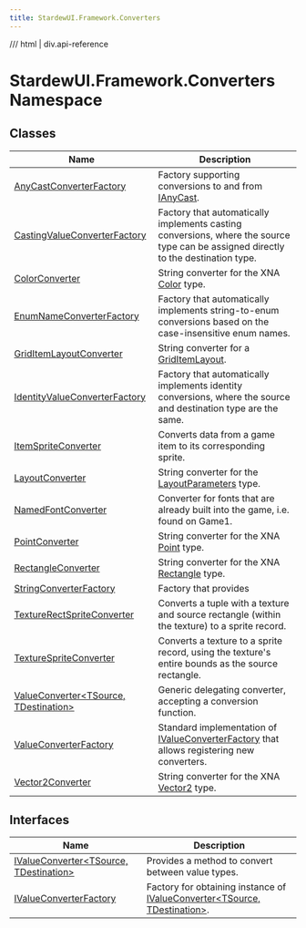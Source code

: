 ```yaml
---
title: StardewUI.Framework.Converters
---
```


<link rel="stylesheet" href="/StardewUI/stylesheets/reference.css" />

/// html | div.api-reference

# StardewUI.Framework.Converters Namespace

## Classes

| Name | Description |
| --- | --- |
| [AnyCastConverterFactory](anycastconverterfactory.md) | Factory supporting conversions to and from [IAnyCast](../ianycast.md). |
| [CastingValueConverterFactory](castingvalueconverterfactory.md) | Factory that automatically implements casting conversions, where the source type can be assigned directly to the destination type. |
| [ColorConverter](colorconverter.md) | String converter for the XNA [Color](https://docs.monogame.net/api/Microsoft.Xna.Framework.Color.html) type. |
| [EnumNameConverterFactory](enumnameconverterfactory.md) | Factory that automatically implements string-to-enum conversions based on the case-insensitive enum names. |
| [GridItemLayoutConverter](griditemlayoutconverter.md) | String converter for a [GridItemLayout](../../widgets/griditemlayout.md). |
| [IdentityValueConverterFactory](identityvalueconverterfactory.md) | Factory that automatically implements identity conversions, where the source and destination type are the same. |
| [ItemSpriteConverter](itemspriteconverter.md) | Converts data from a game item to its corresponding sprite. |
| [LayoutConverter](layoutconverter.md) | String converter for the [LayoutParameters](../../layout/layoutparameters.md) type. |
| [NamedFontConverter](namedfontconverter.md) | Converter for fonts that are already built into the game, i.e. found on Game1. |
| [PointConverter](pointconverter.md) | String converter for the XNA [Point](https://docs.monogame.net/api/Microsoft.Xna.Framework.Point.html) type. |
| [RectangleConverter](rectangleconverter.md) | String converter for the XNA [Rectangle](https://docs.monogame.net/api/Microsoft.Xna.Framework.Rectangle.html) type. |
| [StringConverterFactory](stringconverterfactory.md) | Factory that provides |
| [TextureRectSpriteConverter](texturerectspriteconverter.md) | Converts a tuple with a texture and source rectangle (within the texture) to a sprite record. |
| [TextureSpriteConverter](texturespriteconverter.md) | Converts a texture to a sprite record, using the texture's entire bounds as the source rectangle. |
| [ValueConverter&lt;TSource, TDestination&gt;](valueconverter-2.md) | Generic delegating converter, accepting a conversion function. |
| [ValueConverterFactory](valueconverterfactory.md) | Standard implementation of [IValueConverterFactory](ivalueconverterfactory.md) that allows registering new converters. |
| [Vector2Converter](vector2converter.md) | String converter for the XNA [Vector2](https://docs.monogame.net/api/Microsoft.Xna.Framework.Vector2.html) type. |

## Interfaces

| Name | Description |
| --- | --- |
| [IValueConverter&lt;TSource, TDestination&gt;](ivalueconverter-2.md) | Provides a method to convert between value types. |
| [IValueConverterFactory](ivalueconverterfactory.md) | Factory for obtaining instance of [IValueConverter&lt;TSource, TDestination&gt;](ivalueconverter-2.md). |

